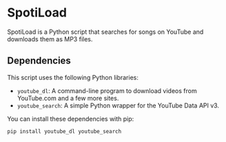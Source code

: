 # SpotiLoad

SpotiLoad is a Python script that searches for songs on YouTube and downloads them as MP3 files.

## Dependencies

This script uses the following Python libraries:

- `youtube_dl`: A command-line program to download videos from YouTube.com and a few more sites.
- `youtube_search`: A simple Python wrapper for the YouTube Data API v3.

You can install these dependencies with pip:

```bash
pip install youtube_dl youtube_search